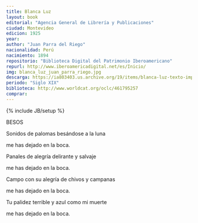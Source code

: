 ```yaml
---
title: Blanca Luz
layout: book
editorial: "Agencia General de Librería y Publicaciones"
ciudad: Montevideo
edicion: 1925
year: 
author: "Juan Parra del Riego"
nacionalidad: Perú
nacimiento: 1894
repositorio: "Biblioteca Digital del Patrimonio Iberoamericano"
repurl: http://www.iberoamericadigital.net/es/Inicio/
img: blanca_luz_juan_parra_riego.jpg
descarga: https://ia803403.us.archive.org/19/items/blanca-luz-texto-impreso-poemas/Blanca_Luz_Texto_impreso_poemas.pdf
periodo: "Siglo XIX"
biblioteca: http://www.worldcat.org/oclc/461795257
comprar: 
---
```

{% include JB/setup %}

BESOS 

Sonidos de palomas besándose a la luna  
 
me has dejado en la boca.
 
Panales de alegría delirante y salvaje
 
me has dejado en la boca.

Campo con su alegría de chivos y campanas
 
me has dejado en la  boca.
 
Tu palidez terrible y azul como mi muerte
 
me has dejado en la boca. 
